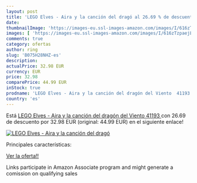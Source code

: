 ```yaml
---
layout: post
title: 'LEGO Elves - Aira y la canción del dragó al 26.69 % de descuento'
date: 
thumbnailImage: 'https://images-eu.ssl-images-amazon.com/images/I/616zTzpaejL._SL200_.jpg'
images: [ 'https://images-eu.ssl-images-amazon.com/images/I/616zTzpaejL._SL200_.jpg' ]
comments: true
category: ofertas
author: ring
slug: 'B075H28NHZ-es'
description:
actualPrice: 32.98 EUR
currency: EUR
price: 32.98
comparePrice: 44.99 EUR
inStock: true
prodname: 'LEGO Elves - Aira y la canción del dragón del Viento  41193 '
country: 'es'
---
```


Está [LEGO Elves - Aira y la canción del dragón del Viento  41193 ](https://www.amazon.es/dp/B075H28NHZ/?tag=tolees-21) con 26.69 de descuento por 32.98 EUR (original: 44.99 EUR) en el siguiente enlace!

[![LEGO Elves - Aira y la canción del dragó](https://images-eu.ssl-images-amazon.com/images/I/616zTzpaejL._SL200_.jpg)](https://www.amazon.es/dp/B075H28NHZ/?tag=tolees-21)

Principales características:


[Ver la oferta!!](https://www.amazon.es/dp/B075H28NHZ/?tag=tolees-21)

Links participate in Amazon Associate program and might generate a comission on qualifying sales


